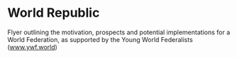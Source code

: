 # World Republic
Flyer outlining the motivation, prospects and potential implementations for a World Federation, as supported by the Young World Federalists (www.ywf.world)
